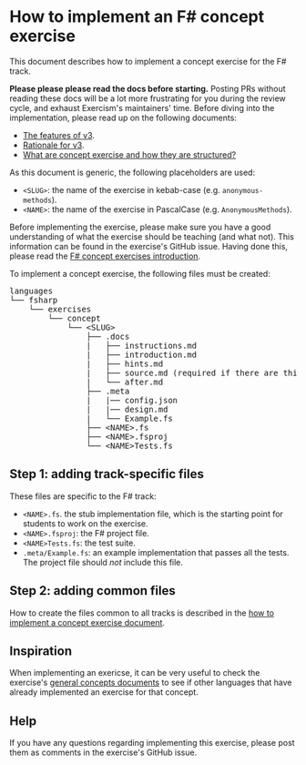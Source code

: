 # How to implement an F# concept exercise

This document describes how to implement a concept exercise for the F# track.

**Please please please read the docs before starting.** Posting PRs without reading these docs will be a lot more frustrating for you during the review cycle, and exhaust Exercism's maintainers' time. Before diving into the implementation, please read up on the following documents:

- [The features of v3][docs-features-of-v3].
- [Rationale for v3][docs-rationale-for-v3].
- [What are concept exercise and how they are structured?][docs-concept-exercises]

As this document is generic, the following placeholders are used:

- `<SLUG>`: the name of the exercise in kebab-case (e.g. `anonymous-methods`).
- `<NAME>`: the name of the exercise in PascalCase (e.g. `AnonymousMethods`).

Before implementing the exercise, please make sure you have a good understanding of what the exercise should be teaching (and what not). This information can be found in the exercise's GitHub issue. Having done this, please read the [F# concept exercises introduction][concept-exercises].

To implement a concept exercise, the following files must be created:

<pre>
languages
└── fsharp
    └── exercises
        └── concept
            └── &lt;SLUG&gt;
                ├── .docs
                |   ├── instructions.md
                |   ├── introduction.md
                |   ├── hints.md
                |   ├── source.md (required if there are third-party sources)
                |   └── after.md
                ├── .meta
                |   |── config.json
                |   |── design.md
                |   └── Example.fs
                ├── &lt;NAME&gt;.fs
                ├── &lt;NAME&gt;.fsproj
                └── &lt;NAME&gt;Tests.fs
</pre>

## Step 1: adding track-specific files

These files are specific to the F# track:

- `<NAME>.fs`. the stub implementation file, which is the starting point for students to work on the exercise.
- `<NAME>.fsproj`: the F# project file.
- `<NAME>Tests.fs`: the test suite.
- `.meta/Example.fs`: an example implementation that passes all the tests. The project file should _not_ include this file.

## Step 2: adding common files

How to create the files common to all tracks is described in the [how to implement a concept exercise document][how-to-implement-a-concept-exercise].

## Inspiration

When implementing an exericse, it can be very useful to check the exercise's [general concepts documents][reference] to see if other languages that have already implemented an exercise for that concept.

## Help

If you have any questions regarding implementing this exercise, please post them as comments in the exercise's GitHub issue.

[concept-exercises]: ../exercises/concept/README.md
[how-to-implement-a-concept-exercise]: ../../../docs/maintainers/generic-how-to-implement-a-concept-exercise.md
[docs-concept-exercises]: ../../../docs/concept-exercises.md
[docs-rationale-for-v3]: ../../../docs/rationale-for-v3.md
[docs-features-of-v3]: ../../../docs/features-of-v3.md
[reference]: ../../../reference
